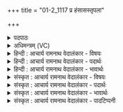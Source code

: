 +++
title = "01-2_1117 प्र हंसासस्तृपला"

+++
<details><summary>पदपाठः</summary>

प्र। ह꣣ꣳसा꣡सः꣢। तृ꣣प꣡ला꣢। व꣣ग्नु꣢म्। अ꣡च्छ꣢꣯। अ꣣मा꣢त्। अ꣡स्त꣢꣯म्। वृ꣡ष꣢꣯गणाः। वृ꣡ष꣢꣯। ग꣣णाः। अयासुः। अङ्गोषि꣡ण꣢म्। प꣡व꣢꣯मानम्। स꣡खा꣢꣯यः। स। खा꣣यः। दुर्म꣡र्ष꣢म्। दुः꣣। म꣡र्ष꣢꣯म्। बा꣣ण꣢म्। प्र। व꣣दन्ति। साक꣢म्। १११७।
</details>

<details><summary>अधिमन्त्रम् (VC)</summary>

- पवमानः सोमः
- वृषगणो वासिष्ठः
- त्रिष्टुप्
- धैवतः
</details>

<details><summary>हिन्दी : आचार्य रामनाथ वेदालंकार - विषयः</summary>

कैसे शिष्य कैसे आचार्य के पास विद्या पढ़ने के लिए जाते हैं,यह अगले मन्त्र में कहा गया है।
</details>

<details><summary>हिन्दी : आचार्य रामनाथ वेदालंकार - पदार्थः</summary>

पदार्थान्वयभाषाः -  (तृपला) शीघ्रकारी, (वृषगणाः) धार्मिक गणवाले, (हंसासः) हंसों के समान नीरक्षीर विवेकी, निर्मल हृदयवाले छात्र (अमात्) विद्याबल प्राप्त करने के हेतु से (वग्नुम् अच्छ) वाचस्पति आचार्य के प्रति (अस्तम्) गुरुकुलरूप घर में (अयासुः) जाते हैं। (सखाय) सहाध्यायी वे (साकम्) एक साथ मिलकर (अङ्गोषिणम्) वेदों का आघोष करनेवाले, (पवमानम्) ह्रदयों को पवित्र करनेवाले, (दुर्मर्षम्) दुर्धर्ष, (वाणम्) सेवनीय आचार्य को (प्रवदन्ति) पढ़ाने के लिए निवेदन करते हैं ॥२॥ यहाँ ‘हंसासः’ में लुप्तोपमा है। वाणीवाचक ‘वग्नु’ शब्द लक्षणावृत्ति से ‘वाचस्पति’ अर्थ को लक्षित करता है, जिसमें वाणी पर अधिकार का अतिशय व्यङ्ग्य है ॥२॥
</details>

<details><summary>हिन्दी : आचार्य रामनाथ वेदालंकार - भावार्थः</summary>

भावार्थभाषाः -  सुयोग्य गुरुजन सुयोग्य शिष्यों को जब पा लेते हैं,तभी दोनों यशस्वी होते हैं ॥२॥
</details>

<details><summary>संस्कृत : आचार्य रामनाथ वेदालंकार - विषयः</summary>

अथ कीदृशाः शिष्याः कीदृशमाचार्यं प्रति विद्याध्ययनाय गच्छन्तीत्याह।
</details>

<details><summary>संस्कृत : आचार्य रामनाथ वेदालंकार - पदार्थः</summary>

पदार्थान्वयभाषाः -  (तृपला) शीघ्रकारिणः। [तृपल इति क्षिप्रनाम। निरु० ५।१२। सुपां सुलुक्० अ० ७।१।३९ इति जसः आकारादेशः] (वृषगणाः) वृषः धार्मिकः गणो येषां तथाविधाः (हंसासः) हंससदृशाः नीरक्षीरविवेकिनो निर्मलहृदयाः छात्राः (अमात्) बलाद्धेतोः, विद्याबलं प्राप्तुमित्यर्थः। [अम इति बलनाम। निरु० १०।२१।] (वग्नुम् अच्छ) वाचस्पतिम् आचार्यं प्रति। [वग्नुः इति वाङ्नाम। निघं० १।११, लक्षणया वाचस्पतिर्गृह्यते।] (अस्तम्) गृहम्, गुरुकुलम् (प्र अयासुः) प्र गच्छन्ति। (सखायः) सहाध्यायिनः ते (साकम्) सार्धं मिलित्वा (अङ्गोषिणम्) वेदानाम् आघोषकर्तारम्। [आङ्गूषः स्तोम आघोषः। निरु० ५।११।] (पवमानम्) हृदयानि पवित्रयन्तम्, (दुर्मर्षम्) दुर्धर्षम् (वाणम्२) संभजनीयम् आचार्यम्। [वन संभक्तौ, वन्यते सेव्यते इति वाणः।] (प्र वदन्ति) अध्यापनाय निवेदयन्ति ॥२॥ अत्र हंसासः इति लुप्तोपमम्। वाग्वाचको वग्नुशब्दो लक्षणावृत्त्या वाचस्पतिं लक्षयति, वाग्मित्वातिशयो व्यङ्ग्यः ॥२॥
</details>

<details><summary>संस्कृत : आचार्य रामनाथ वेदालंकार - भावार्थः</summary>

भावार्थभाषाः -  सुयोग्या गुरवः सुयोग्यान् शिष्यान् यदा प्राप्नुवन्ति तदैवोभये कीर्तिमन्तः सञ्जायन्ते ॥२॥
</details>

<details><summary>संस्कृत : आचार्य रामनाथ वेदालंकार - पादटिप्पनी</summary>

टिप्पणी:   १. ऋ० ९।९७।८, ‘तृ॑पलं॑ म॒न्यु॒मच्छा॒’ इति पूर्वार्द्धे, ‘आ॒ङ्गू॒ष्यं  पव॑मानं॒ सखा॑यो दु॒र्मर्षसा॒कं प्र व॑दन्ति वा॒णम्’ इति चोत्तरार्द्धे पाठः। २. पवमानं सोममुद्दिश्य वाणं वाद्यविशेषं साकं सहैव प्रवदन्ति प्रवादयन्ति, तदुपलक्षितं गानं कुर्वन्तीत्यर्थः इति सा०। वाणं वादित्रविशेषम्, यथा वाणस्य शततन्त्रीकस्य जायते शब्दः तद्वत् सोमस्य जायमानस्य महान् शब्दः इति वि०।
</details>